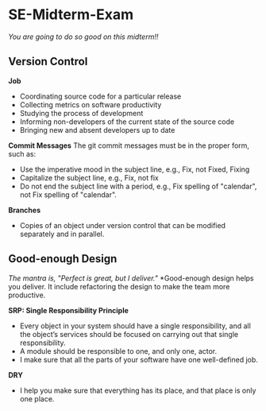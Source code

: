 # SE-Midterm-Exam  
*You are going to do so good on this midterm!!*  

## Version Control  
**Job**  
- Coordinating source code for a particular release
- Collecting metrics on software productivity
- Studying the process of development
- Informing non-developers of the current state of the source code
- Bringing new and absent developers up to date  

**Commit Messages**
The git commit messages must be in the proper form, such as:
- Use the imperative mood in the subject line, e.g., Fix, not Fixed, Fixing
- Capitalize the subject line, e.g., Fix, not fix
- Do not end the subject line with a period, e.g., Fix spelling of "calendar", not Fix spelling of "calendar".

**Branches**  
- Copies of an object under version control that can be modified separately and in parallel.  

## Good-enough Design  
*The mantra is, "Perfect is great, but I deliver."*
*Good-enough design helps you deliver. It include refactoring the design to make the team more productive. 

**SRP: Single Responsibility Principle**  
- Every object in your system should have a single responsibility, and all the object’s services should be focused on carrying out that single responsibility.
- A module should be responsible to one, and only one, actor.
- I make sure that all the parts of your software have one well-defined job.

**DRY**  
- I help you make sure that everything has its place, and that place is only one place.  
